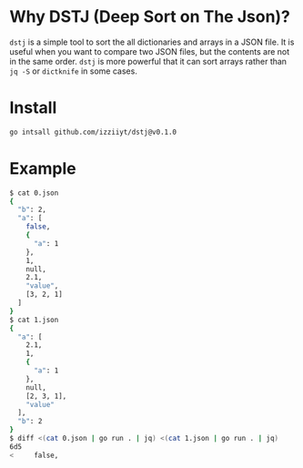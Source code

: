# Why DSTJ (Deep Sort on The Json)?

`dstj` is a simple tool to sort the all dictionaries and arrays in a JSON file. 
It is useful when you want to compare two JSON files, but the contents are not in the same order.
`dstj` is more powerful that it can sort arrays rather than `jq -S` or `dictknife` in some cases.

# Install

```bash
go intsall github.com/izziiyt/dstj@v0.1.0
```

# Example

```bash
$ cat 0.json
{
  "b": 2,
  "a": [
    false,
    { 
      "a": 1 
    },
    1,
    null,
    2.1,
    "value",
    [3, 2, 1]
  ]
}
$ cat 1.json
{
  "a": [
    2.1,
    1,
    { 
      "a": 1 
    },
    null,
    [2, 3, 1],
    "value"
  ],
  "b": 2
}
$ diff <(cat 0.json | go run . | jq) <(cat 1.json | go run . | jq)
6d5
<     false,
```
